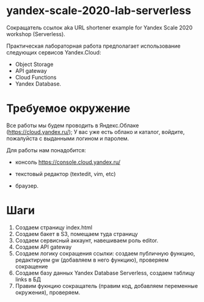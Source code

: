 # yandex-scale-2020-lab-serverless
Сокращатель ссылок aka URL shortener example for Yandex Scale 2020 workshop (Serverless).


Практическая лабораторная работа предполагает использование следующих сервисов Yandex.Cloud:
* Object Storage
* API gateway
* Cloud Functions
* Yandex Database.


# Требуемое окружение

Все работы мы будем проводить в Яндекс.Облаке (https://cloud.yandex.ru/);
У вас уже есть облако и каталог, войдите, пожалуйста с выданными логином и паролем.



Для работы нам понадобится:

* консоль https://console.cloud.yandex.ru/

* текстовый редактор (textedit, vim, etc)

* браузер.


# Шаги 
1. Создаем страницу index.html 
2. Создаем бакет в S3, помещаем туда страницу
3. Создаем сервисный аккаунт, навешиваем роль editor.
4. Создаем API gateway
5. Создаем логику сокращения ссылки: создаем публичную функцию, редактируем gw (добавляем в него функцию), проверяем сокращение
6. Создаем базу данных Yandex Database Serverless, создаем таблицу links в БД
7. Правим фукнцию сокращатель (правим код, добавляем переменные окружения), проверяем.

